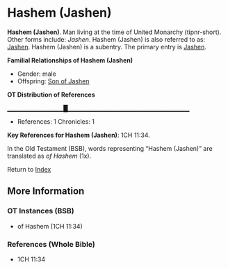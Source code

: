 # Hashem (Jashen)
**Hashem (Jashen)**. 
Man living at the time of United Monarchy (tipnr-short). 
Other forms include: 
*Jashen*. 
Hashem (Jashen) is also referred to as: 
[Jashen](Jashen.md). 
Hashem (Jashen) is a subentry. The primary entry is 
[Jashen](Jashen.md). 




**Familial Relationships of Hashem (Jashen)**


* Gender: male
* Offspring: [Son of Jashen](SonOfJashen.md)


**OT Distribution of References**

▁▁▁▁▁▁▁▁▁▁▁▁█▁▁▁▁▁▁▁▁▁▁▁▁▁▁▁▁▁▁▁▁▁▁▁▁▁▁
* References: 1 Chronicles: 1



**Key References for Hashem (Jashen)**: 
1CH 11:34. 


In the Old Testament (BSB), words representing “Hashem (Jashen)” are translated as 
*of Hashem* (1x). 




Return to [Index](00-Index.md)

## More Information

### OT Instances (BSB)

* of Hashem (1CH 11:34)



### References (Whole Bible)

* 1CH 11:34



